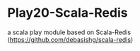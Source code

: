 Play20-Scala-Redis
==================

a scala play module based on Scala-Redis (https://github.com/debasishg/scala-redis)
